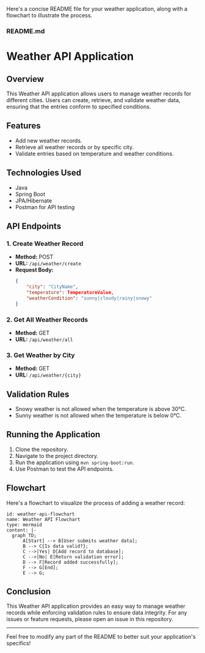 Here's a concise README file for your weather application, along with a flowchart to illustrate the process.

### README.md

# Weather API Application

## Overview
This Weather API application allows users to manage weather records for different cities. Users can create, retrieve, and validate weather data, ensuring that the entries conform to specified conditions.

## Features
- Add new weather records.
- Retrieve all weather records or by specific city.
- Validate entries based on temperature and weather conditions.

## Technologies Used
- Java
- Spring Boot
- JPA/Hibernate
- Postman for API testing

## API Endpoints
### 1. Create Weather Record
- **Method:** POST
- **URL:** `/api/weather/create`
- **Request Body:**
  ```json
  {
      "city": "CityName",
      "temperature": TemperatureValue,
      "weatherCondition": "sunny|cloudy|rainy|snowy"
  }
  ```

### 2. Get All Weather Records
- **Method:** GET
- **URL:** `/api/weather/all`

### 3. Get Weather by City
- **Method:** GET
- **URL:** `/api/weather/{city}`

## Validation Rules
- Snowy weather is not allowed when the temperature is above 30°C.
- Sunny weather is not allowed when the temperature is below 0°C.

## Running the Application
1. Clone the repository.
2. Navigate to the project directory.
3. Run the application using `mvn spring-boot:run`.
4. Use Postman to test the API endpoints.

## Flowchart
Here's a flowchart to visualize the process of adding a weather record:

````artifact
id: weather-api-flowchart
name: Weather API Flowchart
type: mermaid
content: |-
  graph TD;
      A[Start] --> B[User submits weather data];
      B --> C{Is data valid?};
      C -->|Yes| D[Add record to database];
      C -->|No| E[Return validation error];
      D --> F[Record added successfully];
      F --> G[End];
      E --> G;
````

## Conclusion
This Weather API application provides an easy way to manage weather records while enforcing validation rules to ensure data integrity. For any issues or feature requests, please open an issue in this repository.

---

Feel free to modify any part of the README to better suit your application's specifics!
